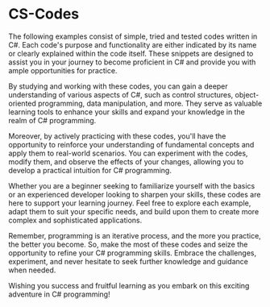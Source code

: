 # CS-Codes

The following examples consist of simple, tried and tested codes written in C#. Each code's purpose and functionality are either indicated by its name or clearly explained within the code itself. These snippets are designed to assist you in your journey to become proficient in C# and provide you with ample opportunities for practice.

By studying and working with these codes, you can gain a deeper understanding of various aspects of C#, such as control structures, object-oriented programming, data manipulation, and more. They serve as valuable learning tools to enhance your skills and expand your knowledge in the realm of C# programming.

Moreover, by actively practicing with these codes, you'll have the opportunity to reinforce your understanding of fundamental concepts and apply them to real-world scenarios. You can experiment with the codes, modify them, and observe the effects of your changes, allowing you to develop a practical intuition for C# programming.

Whether you are a beginner seeking to familiarize yourself with the basics or an experienced developer looking to sharpen your skills, these codes are here to support your learning journey. Feel free to explore each example, adapt them to suit your specific needs, and build upon them to create more complex and sophisticated applications.

Remember, programming is an iterative process, and the more you practice, the better you become. So, make the most of these codes and seize the opportunity to refine your C# programming skills. Embrace the challenges, experiment, and never hesitate to seek further knowledge and guidance when needed.

Wishing you success and fruitful learning as you embark on this exciting adventure in C# programming!
